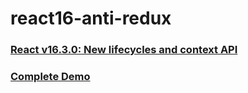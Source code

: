 # react16-anti-redux

### [React v16.3.0: New lifecycles and context API](https://reactjs.org/blog/2018/03/29/react-v-16-3.html)

### [Complete Demo](http://junlee91.github.io/react16-anti-redux)
